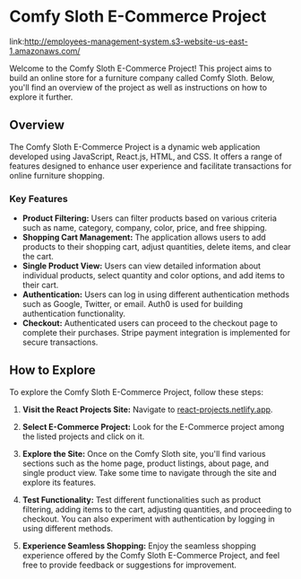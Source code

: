 # Comfy Sloth E-Commerce Project
link:http://employees-management-system.s3-website-us-east-1.amazonaws.com/

Welcome to the Comfy Sloth E-Commerce Project! This project aims to build an online store for a furniture company called Comfy Sloth. Below, you'll find an overview of the project as well as instructions on how to explore it further.

## Overview

The Comfy Sloth E-Commerce Project is a dynamic web application developed using JavaScript, React.js, HTML, and CSS. It offers a range of features designed to enhance user experience and facilitate transactions for online furniture shopping.

### Key Features

- **Product Filtering:** Users can filter products based on various criteria such as name, category, company, color, price, and free shipping.
- **Shopping Cart Management:** The application allows users to add products to their shopping cart, adjust quantities, delete items, and clear the cart.
- **Single Product View:** Users can view detailed information about individual products, select quantity and color options, and add items to their cart.
- **Authentication:** Users can log in using different authentication methods such as Google, Twitter, or email. Auth0 is used for building authentication functionality.
- **Checkout:** Authenticated users can proceed to the checkout page to complete their purchases. Stripe payment integration is implemented for secure transactions.

## How to Explore

To explore the Comfy Sloth E-Commerce Project, follow these steps:

1. **Visit the React Projects Site:**
   Navigate to [react-projects.netlify.app](https://react-projects.netlify.app/).

2. **Select E-Commerce Project:**
   Look for the E-Commerce project among the listed projects and click on it.

3. **Explore the Site:**
   Once on the Comfy Sloth site, you'll find various sections such as the home page, product listings, about page, and single product view. Take some time to navigate through the site and explore its features.

4. **Test Functionality:**
   Test different functionalities such as product filtering, adding items to the cart, adjusting quantities, and proceeding to checkout. You can also experiment with authentication by logging in using different methods.

5. **Experience Seamless Shopping:**
   Enjoy the seamless shopping experience offered by the Comfy Sloth E-Commerce Project, and feel free to provide feedback or suggestions for improvement.


